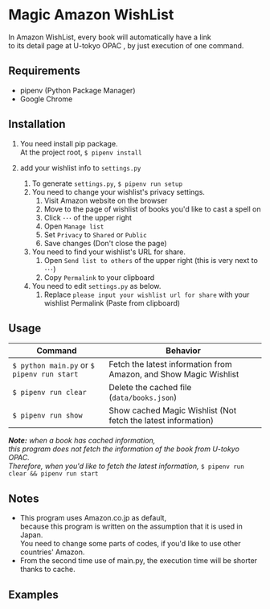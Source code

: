 Magic Amazon WishList
=================
In Amazon WishList, every book will automatically have a link  
to its detail page at U-tokyo OPAC , by just execution of one command.

## Requirements
- pipenv (Python Package Manager)
- Google Chrome

## Installation
1. You need install pip package.  
At the project root, `$ pipenv install`

1. add your wishlist info to `settings.py`
    1. To generate `settings.py`, `$ pipenv run setup`
    1. You need to change your wishlist's privacy settings.
        1. Visit Amazon website on the browser
        1. Move to the page of wishlist of books you'd like to cast a spell on
        1. Click `･･･` of the upper right
        1. Open `Manage list`
        1. Set `Privacy` to `Shared` or `Public`
        1. Save changes (Don't close the page)
    1. You need to find your wishlist's URL for share.
        1. Open `Send list to others` of the upper right
        (this is very next to `･･･`)
        1. Copy `Permalink` to your clipboard
    1. You need to edit `settings.py` as below.
        1. Replace `please input your wishlist url for share` with your wishlist Permalink (Paste from clipboard)
        
## Usage
| Command | Behavior |
----|----
|`$ python main.py` or `$ pipenv run start`|Fetch the latest information from Amazon, and Show Magic Wishlist | 
|`$ pipenv run clear`| Delete the cached file (`data/books.json`)|
|`$ pipenv run show`| Show cached Magic Wishlist (Not fetch the latest information) 

***Note:*** *when a book has cached information,<br>
this program does not fetch the information of the book from U-tokyo OPAC.<br>
Therefore, when you'd like to fetch the latest information,* `$ pipenv run clear && pipenv run start`

## Notes
- This program uses Amazon.co.jp as default,<br>because this program is written on the assumption that it is used in Japan.<br>
You need to change some parts of codes, if you'd like to use other countries' Amazon.
- From the second time use of main.py, the execution time will be shorter thanks to cache. 

## Examples